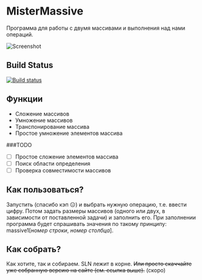# MisterMassive
Программа для работы с двумя массивами и выполнения над нами операций.

![Screenshot](http://i.imgur.com/zPbsRtt.png)

## Build Status
[![Build status](https://ci.appveyor.com/api/projects/status/vjyaflvxf2xj5700?svg=true)](https://ci.appveyor.com/project/levohup/mistermassive)

## Функции
* Сложение массивов
* Умножение массивов
* Транспонирование массива
* Простое умножение элементов массива

###TODO
- [ ] Простое сложение элементов массива
- [ ] Поиск области определения
- [ ] Проверка совместимости массивов

## Как пользоваться?
Запустить (спасибо кэп  :expressionless:) и выбрать нужную операцию, т.е. ввести цифру. Потом задать размеры массивов (одного или двух, в зависимости от поставленной задачи) и заполнить его. При заполнении программа будет спрашивать значения по такому принципу: massive1[*номер строки*, *номер столбца*].

## Как собрать?
Как хотите, так и собираем. SLN лежит в корне. ~~Или просто скаччайте уже собранную версию на сайте (см. ссылка выше).~~ (скоро)
